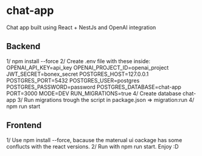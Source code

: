 # chat-app

Chat app built using React + NestJs and OpenAI integration

## Backend

1/ npm install --force
2/ Create .env file with these inside:
OPENAI_API_KEY=api_key
OPENAI_PROJECT_ID=openai_project
JWT_SECRET=bonex_secret
POSTGRES_HOST=127.0.0.1
POSTGRES_PORT=5432
POSTGRES_USER=postgres
POSTGRES_PASSWORD=password
POSTGRES_DATABASE=chat-app
PORT=3000
MODE=DEV
RUN_MIGRATIONS=true
4/ Create database chat-app
3/ Run migrations trough the script in package.json => migration:run
4/ npm run start

## Frontend

1/ Use npm install --force, bacause the materual ui oackage has some conflucts with the react versions.
2/ Run with npm run start.
Enjoy :D
